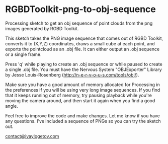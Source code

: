 RGBDToolkit-png-to-obj-sequence
===============================

Processing sketch to get an obj sequence of point clouds from the png images generated by RGBD Toolkit.

This sketch takes the PNG image sequence that comes out of RGBD Toolkit, converts it to (X,Y,Z) coordinates, draws a small cube at each point, and exports the pointcloud as an .obj file. It can either output an .obj sequence or a single frame.


Press 'q' while playing to create an .obj sequence or while paused to create a single .obj file. You must have the Nervous System "OBJExporter" Library by Jesse Louis-Rosenberg (http://n-e-r-v-o-u-s.com/tools/obj/).

Make sure you have a good amount of memory allocated for Processing in the preferences if you will be using very long image sequences. If you find that it keeps running out of memory, try pausing playback while you're moving the camera around, and then start it again when you find a good angle.

Feel free to improve the code and make changes. Let me know if you have any questions. I've included a sequence of PNGs so you can try the sketch out.

contact@ivaylogetov.com
